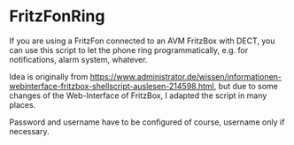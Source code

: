 # FritzFonRing

If you are using a FritzFon connected to an AVM FritzBox with DECT, you can use this script to let the phone ring programmatically, e.g. for notifications, alarm system, whatever.

Idea is originally from https://www.administrator.de/wissen/informationen-webinterface-fritzbox-shellscript-auslesen-214598.html, but due to some changes of the Web-Interface of FritzBox, I adapted the script in many places.

Password and username have to be configured of course, username only if necessary.
